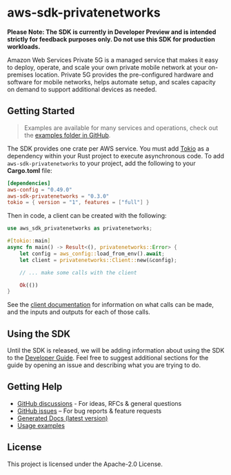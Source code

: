# aws-sdk-privatenetworks

**Please Note: The SDK is currently in Developer Preview and is intended strictly for
feedback purposes only. Do not use this SDK for production workloads.**

Amazon Web Services Private 5G is a managed service that makes it easy to deploy, operate, and scale your own private mobile network at your on-premises location. Private 5G provides the pre-configured hardware and software for mobile networks, helps automate setup, and scales capacity on demand to support additional devices as needed.

## Getting Started

> Examples are available for many services and operations, check out the
> [examples folder in GitHub](https://github.com/awslabs/aws-sdk-rust/tree/main/examples).

The SDK provides one crate per AWS service. You must add [Tokio](https://crates.io/crates/tokio)
as a dependency within your Rust project to execute asynchronous code. To add `aws-sdk-privatenetworks` to
your project, add the following to your **Cargo.toml** file:

```toml
[dependencies]
aws-config = "0.49.0"
aws-sdk-privatenetworks = "0.3.0"
tokio = { version = "1", features = ["full"] }
```

Then in code, a client can be created with the following:

```rust
use aws_sdk_privatenetworks as privatenetworks;

#[tokio::main]
async fn main() -> Result<(), privatenetworks::Error> {
    let config = aws_config::load_from_env().await;
    let client = privatenetworks::Client::new(&config);

    // ... make some calls with the client

    Ok(())
}
```

See the [client documentation](https://docs.rs/aws-sdk-privatenetworks/latest/aws_sdk_privatenetworks/client/struct.Client.html)
for information on what calls can be made, and the inputs and outputs for each of those calls.

## Using the SDK

Until the SDK is released, we will be adding information about using the SDK to the
[Developer Guide](https://docs.aws.amazon.com/sdk-for-rust/latest/dg/welcome.html). Feel free to suggest
additional sections for the guide by opening an issue and describing what you are trying to do.

## Getting Help

* [GitHub discussions](https://github.com/awslabs/aws-sdk-rust/discussions) - For ideas, RFCs & general questions
* [GitHub issues](https://github.com/awslabs/aws-sdk-rust/issues/new/choose) – For bug reports & feature requests
* [Generated Docs (latest version)](https://awslabs.github.io/aws-sdk-rust/)
* [Usage examples](https://github.com/awslabs/aws-sdk-rust/tree/main/examples)

## License

This project is licensed under the Apache-2.0 License.

